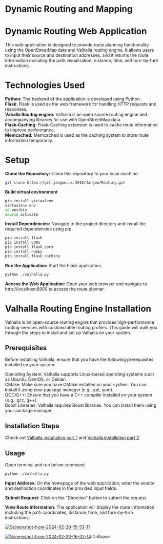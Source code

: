# Dynamic Routing and Mapping

# Dynamic Routing Web Application
This web application is designed to provide route planning functionality using the OpenStreetMap data and Valhalla routing engine. It allows users to input their source and destination addresses, and it returns the route information including the path visualisation, distance, time, and turn-by-turn instructions.

# Technologies Used
**Python:** The backend of the application is developed using Python.\
**Flask:** Flask is used as the web framework for handling HTTP requests and responses.\
**Vahalla Rouitng engine:** Valhalla is an open source routing engine and accompanying libraries for use with OpenStreetMap data.\
**Flask-Caching:** Flask-Caching extension is used to cache route information to improve performance.\
**Memcached:** Memcached is used as the caching system to store route information temporarily.

# Setup
**Clone the Repository:** Clone this repository to your local machine.

```bash
git clone https://git.jangoo.us:3010/Jangoo/Routing.git
```
**Build virtual environment**
```bash
pip install virtualenv
virtualenv env
cd env/bin
source activate
```
**Install Dependencies:** Navigate to the project directory and install the required dependencies using pip.
```bash
pip install flask
pip install CORS
pip install flask_cors
pip install numpy
pip install flask_caching
```
**Run the Application:** Start the Flask application.

```bash
python ./valhalla.py
```

**Access the Web Application:** Open your web browser and navigate to http://localhost:8000 to access the route planner.



# Valhalla Routing Engine Installation
Valhalla is an open-source routing engine that provides high-performance routing services with customizable routing profiles. This guide will walk you through the steps to install and set up Valhalla on your system.

## Prerequisites
Before installing Valhalla, ensure that you have the following prerequisites installed on your system:

Operating System: Valhalla supports Linux-based operating systems such as Ubuntu, CentOS, or Debian.\
CMake: Make sure you have CMake installed on your system. You can install it using your package manager (e.g., apt, yum).\
GCC/G++: Ensure that you have a C++ compiler installed on your system (e.g., gcc, g++).\
Boost Libraries: Valhalla requires Boost libraries. You can install them using your package manager.

## Installation Steps
Check out [Valhalla installation part 1](https://wiki.jangoo.us:3443/en/jangoo/Dynamic_Routing/Valhalla_Install/Valhalla_install_part_1) and [Valhalla installation part 2](https://wiki.jangoo.us:3443/en/jangoo/Dynamic_Routing/Valhalla_Install/Valhalla_install_part_2).

## Usage
Open terminal and run below command
```bash
python ./valhalla.py
```
**Input Address:** On the homepage of the web application, enter the source and destination coordinates in the provided input fields.

**Submit Request:** Click on the "Direction" button to submit the request.

**View Route Information:** The application will display the route information including the path coordinates, distance, time, and turn-by-turn instructions.

<a href="https://ibb.co/6Rsvm6P"><img src="https://i.ibb.co/99YwNRT/Screenshot-from-2024-02-20-15-53-11.png" alt="Screenshot-from-2024-02-20-15-53-11" border="0"></a>

<a href="https://ibb.co/jwzzxMj"><img src="https://i.ibb.co/09KKWMz/Screenshot-from-2024-02-20-16-02-14.png" alt="Screenshot-from-2024-02-20-16-02-14" border="0"></a>
Collapse












